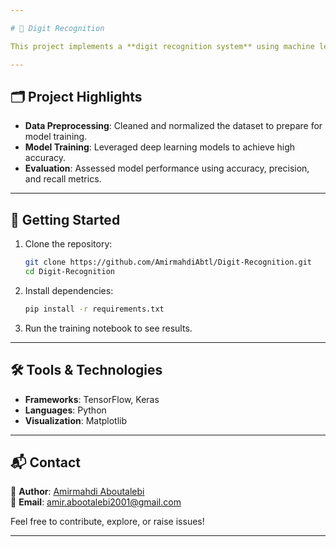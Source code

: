 ```yaml
---

# 🔢 Digit Recognition  

This project implements a **digit recognition system** using machine learning techniques. The goal is to classify handwritten digits (0-9) from image data, focusing on accuracy and efficiency.

---
```


## 🗂️ Project Highlights  

- **Data Preprocessing**: Cleaned and normalized the dataset to prepare for model training.  
- **Model Training**: Leveraged deep learning models to achieve high accuracy.  
- **Evaluation**: Assessed model performance using accuracy, precision, and recall metrics.  

---

## 🚀 Getting Started  

1. Clone the repository:  
   ```bash  
   git clone https://github.com/AmirmahdiAbtl/Digit-Recognition.git  
   cd Digit-Recognition  
   ```  

2. Install dependencies:  
   ```bash  
   pip install -r requirements.txt  
   ```  

3. Run the training notebook to see results.  

---

## 🛠️ Tools & Technologies  

- **Frameworks**: TensorFlow, Keras  
- **Languages**: Python  
- **Visualization**: Matplotlib  

---

## 📬 Contact  

👤 **Author**: [Amirmahdi Aboutalebi](https://github.com/AmirmahdiAbtl)  
📧 **Email**: amir.abootalebi2001@gmail.com  

Feel free to contribute, explore, or raise issues!  

---
